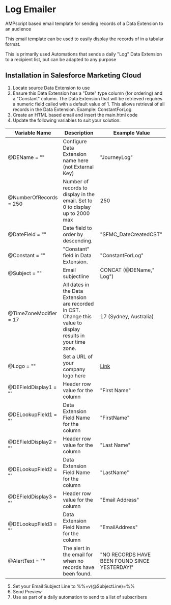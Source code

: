 # Log Emailer
AMPscript based email template for sending records of a Data Extension to an audience

This email template can be used to easily display the records of in a tabular format.

This is primarily used Automations that sends a daily "Log" Data Extension to a recipient list, but can be adapted to any purpose

## Installation in Salesforce Marketing Cloud 

1) Locate source Data Extension to use
2) Ensure this Data Extension has a "Date" type column (for ordering) and a "Constant" column. The Data Extension that will be retrieved requires a numeric field called with a default value of 1.  This allows retrieval of all records in the Data Extension. Example: ConstantForLog
3) Create an HTML based email and insert the main.html code
4) Update the following variables to suit your solution:

Variable Name | Description | Example Value
------------ | ------------- | -------------
@DEName = "" | Configure Data Extension name here (not External Key) | "JourneyLog"
@NumberOfRecords = 250 | Number of records to display in the email. Set to 0 to display up to 2000 max | 250
@DateField = "" | Date field to order by descending. | "SFMC_DateCreatedCST"
@Constant = "" | "Constant" field in Data Extension. | "ConstantForLog"
@Subject = "" | Email subjectline | CONCAT (@DEName," Log")
@TimeZoneModifier = 17 | All dates in the Data Extension are recorded in CST. Change this value to display results in your time zone. | 17 (Sydney, Australia)
@Logo = "" | Set a URL of your company logo here | <a href="https://upload.wikimedia.org/wikipedia/en/b/b6/Salesforce_Marketing_Cloud_Logo.png">Link</a>
@DEFieldDisplay1 = "" | Header row value for the column | "First Name"
@DELookupField1 = "" | Data Extension Field Name for the column | "FirstName"
@DEFieldDisplay2 = "" | Header row value for the column | "Last Name"
@DELookupField2 = "" | Data Extension Field Name for the column | "LastName"
@DEFieldDisplay3 = "" | Header row value for the column | "Email Address"
@DELookupField3 = "" | Data Extension Field Name for the column | "EmailAddress"
@AlertText = "" | The alert in the email for when no records have been found. | "NO RECORDS HAVE BEEN FOUND SINCE YESTERDAY!"

5) Set your Email Subject Line to %%=v(@SubjectLine)=%%
6) Send Preview
7) Use as part of a daily automation to send to a list of subscribers
